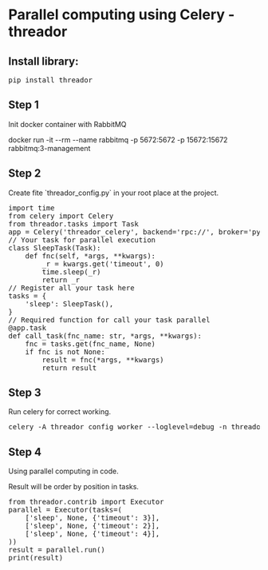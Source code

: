 <html>
<h1>Parallel computing using Celery - <b>threador</b></h1>

<h2> Install library:</h2>
<pre>pip install threador</pre>


<h2>Step 1</h2>
<p>Init docker container with RabbitMQ</p>
<p>docker run -it --rm --name rabbitmq -p 5672:5672 -p 15672:15672 rabbitmq:3-management</p>

<h2>Step 2</h2>
<p>Create fite `threador_config.py` in your root place at the project.</p>

<pre>
import time
from celery import Celery
from threador.tasks import Task
app = Celery('threador_celery', backend='rpc://', broker='pyamqp://guest@localhost//')
// Your task for parallel execution
class SleepTask(Task):
    def fnc(self, *args, **kwargs):
        _r = kwargs.get('timeout', 0)
        time.sleep(_r)
        return _r
// Register all your task here
tasks = {
    'sleep': SleepTask(),
}
// Required function for call your task parallel
@app.task
def call_task(fnc_name: str, *args, **kwargs):
    fnc = tasks.get(fnc_name, None)
    if fnc is not None:
        result = fnc(*args, **kwargs)
        return result
</pre>
<h2>Step 3</h2>
<p>Run celery for correct working.</p>
<pre>celery -A threador_config worker --loglevel=debug -n threador_celery@parallel</pre>

<h2>Step 4</h2>
<p>Using parallel computing in code.</p>
<p>Result will be order by position in tasks.</p>
<pre>
from threador.contrib import Executor
parallel = Executor(tasks=(
    ['sleep', None, {'timeout': 3}],
    ['sleep', None, {'timeout': 2}],
    ['sleep', None, {'timeout': 4}],
))
result = parallel.run()
print(result)
</pre>
</html>
